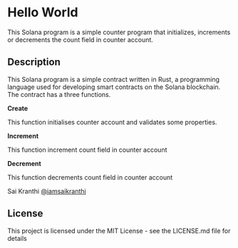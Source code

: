 # Hello World

This Solana program is a simple counter program that initializes, increments or decrements the count field in counter account.
## Description

This Solana program is a simple contract written in Rust, a programming language used for developing smart contracts on the Solana blockchain. The contract has a three functions. 

**Create**

This function initialises counter account and validates some properties.

**Increment**

This function increment count field in counter account

**Decrement**

This function decrements count field in counter account


Sai Kranthi
[@iamsaikranthi](https://twitter.com/iamsaikranthi)


## License

This project is licensed under the MIT License - see the LICENSE.md file for details
